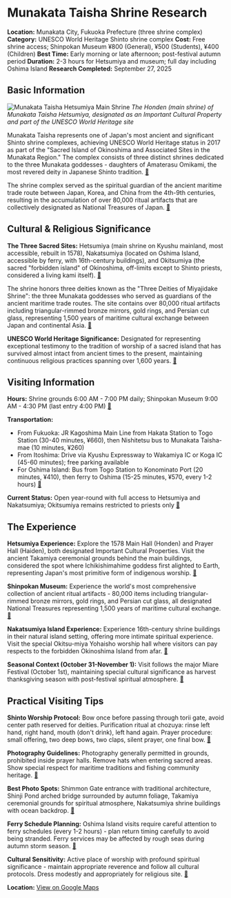 # Munakata Taisha Shrine Research

**Location:** Munakata City, Fukuoka Prefecture (three shrine complex)
**Category:** UNESCO World Heritage Shinto shrine complex
**Cost:** Free shrine access; Shinpokan Museum ¥800 (General), ¥500 (Students), ¥400 (Children)
**Best Time:** Early morning or late afternoon; post-festival autumn period
**Duration:** 2-3 hours for Hetsumiya and museum; full day including Oshima Island
**Research Completed:** September 27, 2025

## Basic Information

![Munakata Taisha Hetsumiya Main Shrine](https://upload.wikimedia.org/wikipedia/commons/thumb/6/6d/Honden_of_Munakata_Grand_Shrine_%28Hetsu_Shrine%29.JPG/250px-Honden_of_Munakata_Grand_Shrine_%28Hetsu_Shrine%29.JPG)
*The Honden (main shrine) of Munakata Taisha Hetsumiya, designated as an Important Cultural Property and part of the UNESCO World Heritage site*

Munakata Taisha represents one of Japan's most ancient and significant Shinto shrine complexes, achieving UNESCO World Heritage status in 2017 as part of the "Sacred Island of Okinoshima and Associated Sites in the Munakata Region." The complex consists of three distinct shrines dedicated to the three Munakata goddesses - daughters of Amaterasu Omikami, the most revered deity in Japanese Shinto tradition. [🔗](https://www.japan.travel/en/world-heritage/sacred-island-of-okinoshima-and-associated-sites-in-the-munakata-region/)

The shrine complex served as the spiritual guardian of the ancient maritime trade route between Japan, Korea, and China from the 4th-9th centuries, resulting in the accumulation of over 80,000 ritual artifacts that are collectively designated as National Treasures of Japan. [🔗](https://www.nippon.com/en/guide-to-japan/gu009008/)

## Cultural & Religious Significance

**The Three Sacred Sites:** Hetsumiya (main shrine on Kyushu mainland, most accessible, rebuilt in 1578), Nakatsumiya (located on Oshima Island, accessible by ferry, with 16th-century buildings), and Okitsumiya (the sacred "forbidden island" of Okinoshima, off-limits except to Shinto priests, considered a living kami itself). [🔗](https://www.okinoshima-heritage.jp/en/know/hetsumiya.html)

The shrine honors three deities known as the "Three Deities of Miyajidake Shrine": the three Munakata goddesses who served as guardians of the ancient maritime trade routes. The site contains over 80,000 ritual artifacts including triangular-rimmed bronze mirrors, gold rings, and Persian cut glass, representing 1,500 years of maritime cultural exchange between Japan and continental Asia. [🔗](https://www.munakata-taisha.or.jp/shimpokan_en.html)

**UNESCO World Heritage Significance:** Designated for representing exceptional testimony to the tradition of worship of a sacred island that has survived almost intact from ancient times to the present, maintaining continuous religious practices spanning over 1,600 years. [🔗](https://en.wikipedia.org/wiki/Munakata_Taisha)

## Visiting Information

**Hours:** Shrine grounds 6:00 AM - 7:00 PM daily; Shinpokan Museum 9:00 AM - 4:30 PM (last entry 4:00 PM) [🔗](https://www.gltjp.com/en/directory/item/12874/)

**Transportation:**
- From Fukuoka: JR Kagoshima Main Line from Hakata Station to Togo Station (30-40 minutes, ¥660), then Nishitetsu bus to Munakata Taisha-mae (10 minutes, ¥260)
- From Itoshima: Drive via Kyushu Expressway to Wakamiya IC or Koga IC (45-60 minutes); free parking available
- For Oshima Island: Bus from Togo Station to Konominato Port (20 minutes, ¥410), then ferry to Oshima (15-25 minutes, ¥570, every 1-2 hours) [🔗](https://www.japan-guide.com/e/e4840.html)

**Current Status:** Open year-round with full access to Hetsumiya and Nakatsumiya; Okitsumiya remains restricted to priests only [🔗](https://japantravel.navitime.com/en/area/jp/spot/02301-14400908/)

## The Experience

**Hetsumiya Experience:** Explore the 1578 Main Hall (Honden) and Prayer Hall (Haiden), both designated Important Cultural Properties. Visit the ancient Takamiya ceremonial grounds behind the main buildings, considered the spot where Ichikishimahime goddess first alighted to Earth, representing Japan's most primitive form of indigenous worship. [🔗](https://www.crossroadfukuoka.jp/en/spot/12532)

**Shinpokan Museum:** Experience the world's most comprehensive collection of ancient ritual artifacts - 80,000 items including triangular-rimmed bronze mirrors, gold rings, and Persian cut glass, all designated National Treasures representing 1,500 years of maritime cultural exchange. [🔗](https://www.munakata-taisha.or.jp/shimpokan_en.html)

**Nakatsumiya Island Experience:** Experience 16th-century shrine buildings in their natural island setting, offering more intimate spiritual experience. Visit the special Okitsu-miya Yohaisho worship hall where visitors can pay respects to the forbidden Okinoshima Island from afar. [🔗](https://www.okinoshima-heritage.jp/en/know/nakatsumiya.html)

**Seasonal Context (October 31-November 1):** Visit follows the major Miare Festival (October 1st), maintaining special cultural significance as harvest thanksgiving season with post-festival spiritual atmosphere. [🔗](https://ohmatsuri.com/en/matsuri-list/munakata-taisha-shrine-autumn-grand-festival-tajima-hojo-e)

## Practical Visiting Tips

**Shinto Worship Protocol:** Bow once before passing through torii gate, avoid center path reserved for deities. Purification ritual at chozuya: rinse left hand, right hand, mouth (don't drink), left hand again. Prayer procedure: small offering, two deep bows, two claps, silent prayer, one final bow. [🔗](https://www.japan-guide.com/e/e2057.html)

**Photography Guidelines:** Photography generally permitted in grounds, prohibited inside prayer halls. Remove hats when entering sacred areas. Show special respect for maritime traditions and fishing community heritage. [🔗](https://www.crossroadfukuoka.jp/en/photo/429)

**Best Photo Spots:** Shimmon Gate entrance with traditional architecture, Shinji Pond arched bridge surrounded by autumn foliage, Takamiya ceremonial grounds for spiritual atmosphere, Nakatsumiya shrine buildings with ocean backdrop. [🔗](https://www.crossroadfukuoka.jp/en/photo/429)

**Ferry Schedule Planning:** Oshima Island visits require careful attention to ferry schedules (every 1-2 hours) - plan return timing carefully to avoid being stranded. Ferry services may be affected by rough seas during autumn storm season. [🔗](https://japantravel.navitime.com/en/area/jp/spot/02301-14400908/)

**Cultural Sensitivity:** Active place of worship with profound spiritual significance - maintain appropriate reverence and follow all cultural protocols. Dress modestly and appropriately for religious site. [🔗](https://www.visit-kyushu.com/en/see-and-do/spots/munakata-taisha-shrine/)

**Location:** [View on Google Maps](https://www.google.com/maps/place/Munakata+Taisha/@33.8198074,130.5707163,17z)